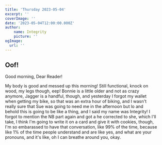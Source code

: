 ```yaml
---
title: 'Thursday 2023-05-04'
excerpt: ''
coverImage: ''
date: '2023-05-04T12:00:00.000Z'
author:
	name: Integrity
	picture: ''
ogImage:
  url: ''
---
```


## Oof!

Good morning, Dear Reader!

My body is good and messed up this morning! Still functional, knock on wood, my legs though, eep! Bonnie is a little older and not as crazy anymore, Jagger is a handful, though, and yesterday I forgot my wallet when getting my bike, so that was an extra hour of biking, and I wasn't really sure that Sue was going to need me in the afternoon but lo and behold this is going to be like a thing, and I said my name was Integrity! I forgot to mention the NB part again and got a he corrected to she, which I'll take, I think I'm going to write it on a card and give it with cookies, though, I'm so embarassed to have that conversation, like 99% of the time, because like 1% of the time people understand and are like yes, and what are your pronouns, and it's like, oh I can breathe around you, okay.
